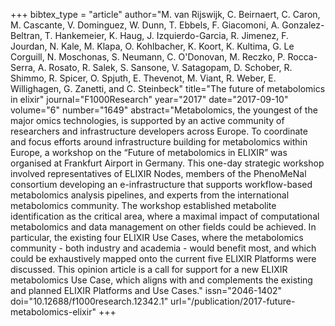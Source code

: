 +++
bibtex_type = "article"
author="M. van Rijswijk, C. Beirnaert, C. Caron, M. Cascante, V. Dominguez, W. Dunn, T. Ebbels, F. Giacomoni, A. Gonzalez-Beltran, T. Hankemeier, K. Haug, J. Izquierdo-Garcia, R. Jimenez, F. Jourdan, N. Kale, M. Klapa, O. Kohlbacher, K. Koort, K. Kultima, G. Le Corguill, N. Moschonas, S. Neumann, C. O'Donovan, M. Reczko, P. Rocca-Serra, A. Rosato, R. Salek, S. Sansone, V. Satagopam, D. Schober, R. Shimmo, R. Spicer, O. Spjuth, E. Thevenot, M. Viant, R. Weber, E. Willighagen, G. Zanetti, and C. Steinbeck"
title="The future of metabolomics in elixir"
journal="F1000Research"
year="2017"
date="2017-09-10"
volume="6"
number="1649"
abstract="Metabolomics, the youngest of the major omics technologies, is supported by an active community of researchers and infrastructure developers across Europe. To coordinate and focus efforts around infrastructure building for metabolomics within Europe, a workshop on the “Future of metabolomics in ELIXIR” was organised at Frankfurt Airport in Germany. This one-day strategic workshop involved representatives of ELIXIR Nodes, members of the PhenoMeNal consortium developing an e-infrastructure that supports workflow-based metabolomics analysis pipelines, and experts from the international metabolomics community. The workshop established metabolite identification as the critical area, where a maximal impact of computational metabolomics and data management on other fields could be achieved. In particular, the existing four ELIXIR Use Cases, where the metabolomics community - both industry and academia - would benefit most, and which could be exhaustively mapped onto the current five ELIXIR Platforms were discussed. This opinion article is a call for support for a new ELIXIR metabolomics Use Case, which aligns with and complements the existing and planned ELIXIR Platforms and Use Cases."
issn="2046-1402"
doi="10.12688/f1000research.12342.1"
url="/publication/2017-future-metabolomics-elixir"
+++
